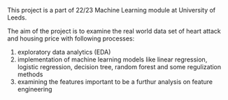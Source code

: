 This project is a part of 22/23 Machine Learning module at University of Leeds.

The aim of the project is to examine the real world data set of heart attack and housing price with following processes:
1. exploratory data analytics (EDA)
2. implementation of machine learning models like linear regression, logistic regression, decision tree, random forest and some regulization methods
3. examining the features important to be a furthur analysis on feature engineering
